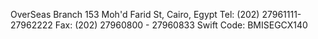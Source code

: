 OverSeas Branch 153 Moh'd Farid St, Cairo, Egypt
Tel: (202) 27961111-27962222
Fax: (202) 27960800 - 27960833
Swift Code: BMISEGCX140